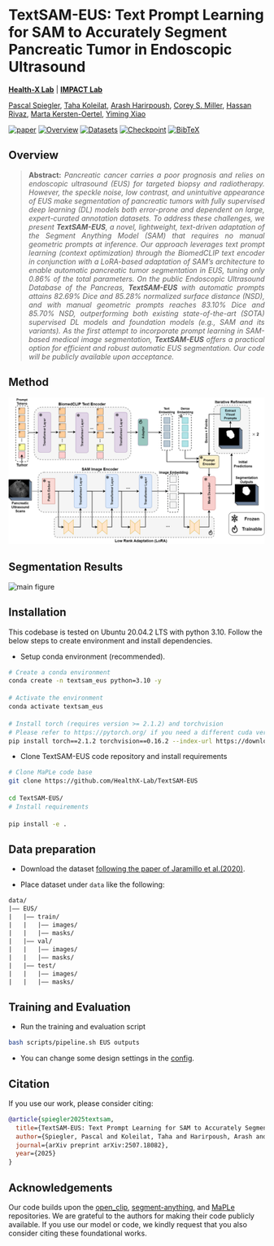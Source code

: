 # TextSAM-EUS: Text Prompt Learning for SAM to Accurately Segment Pancreatic Tumor in Endoscopic Ultrasound
**[Health-X Lab](http://www.healthx-lab.ca/)** | **[IMPACT Lab](https://users.encs.concordia.ca/~impact/)** 

[Pascal Spiegler](https://scholar.google.com/citations?user=FoihFT0AAAAJ&hl=en), [Taha Koleilat](https://tahakoleilat.github.io/), [Arash Harirpoush](https://scholar.google.com/citations?user=-jhPnlgAAAAJ&hl=en), [Corey S. Miller](https://www.mcgill.ca/gastroenterology/corey-miller), [Hassan Rivaz](https://users.encs.concordia.ca/~hrivaz/), [Marta Kersten-Oertel](https://www.martakersten.ca/), [Yiming Xiao](https://yimingxiao.weebly.com/curriculum-vitae.html)

[![paper](https://img.shields.io/badge/arXiv-Paper-<COLOR>.svg)](https://www.arxiv.org/abs/2507.18082)
[![Overview](https://img.shields.io/badge/Overview-Read-blue.svg)](#overview)
[![Datasets](https://img.shields.io/badge/Datasets-Access-yellow.svg)](https://drive.google.com/drive/folders/10GPl3r-ppDyWwWzneoSFH52yxUGX4xkw)
[![Checkpoint](https://img.shields.io/badge/Models-Reproduce-orange.svg)](https://drive.google.com/file/d/152U8ZilljXfGSqwN3m77JQpKLXR7mZR0/view)
[![BibTeX](https://img.shields.io/badge/BibTeX-Cite-blueviolet.svg)](#citation)

## Overview

> **<p align="justify"> Abstract:** *Pancreatic cancer carries a poor prognosis and relies on endoscopic ultrasound (EUS) for targeted biopsy and radiotherapy. However, the speckle noise, low contrast, and unintuitive appearance of EUS make segmentation of pancreatic tumors with fully supervised deep learning (DL) models both error-prone and dependent on large, expert-curated annotation datasets. To address these challenges, we present **TextSAM-EUS**, a novel, lightweight, text-driven adaptation of the Segment Anything Model (SAM) that requires no manual geometric prompts at inference. Our approach leverages text prompt learning (context optimization) through the BiomedCLIP text encoder in conjunction with a LoRA-based adaptation of SAM’s architecture to enable automatic pancreatic tumor segmentation in EUS, tuning only 0.86% of the total parameters. On the public Endoscopic Ultrasound Database of the Pancreas, **TextSAM-EUS** with automatic prompts attains 82.69% Dice and 85.28% normalized surface distance (NSD), and with manual geometric prompts reaches 83.10% Dice and 85.70% NSD, outperforming both existing state-of-the-art (SOTA) supervised DL models and foundation models (e.g., SAM and its variants). As the first attempt to incorporate prompt learning in SAM-based medical image segmentation, **TextSAM-EUS** offers a practical option for efficient and robust automatic EUS segmentation. Our code will be publicly available upon acceptance.* </p>

## Method

![main figure](assets/framework.png)

## Segmentation Results
![main figure](assets/results.png)

## Installation 
This codebase is tested on Ubuntu 20.04.2 LTS with python 3.10. Follow the below steps to create environment and install dependencies.

* Setup conda environment (recommended).
```bash
# Create a conda environment
conda create -n textsam_eus python=3.10 -y

# Activate the environment
conda activate textsam_eus

# Install torch (requires version >= 2.1.2) and torchvision
# Please refer to https://pytorch.org/ if you need a different cuda version
pip install torch==2.1.2 torchvision==0.16.2 --index-url https://download.pytorch.org/whl/cu118

```
* Clone TextSAM-EUS code repository and install requirements
```bash
# Clone MaPLe code base
git clone https://github.com/HealthX-Lab/TextSAM-EUS

cd TextSAM-EUS/
# Install requirements

pip install -e .
```

## Data preparation

* Download the dataset [following the paper of Jaramillo et al.(2020)](https://www.spiedigitallibrary.org/conference-proceedings-of-spie/11583/2581321/Endoscopic-ultrasound-database-of-the-pancreas/10.1117/12.2581321.short).

* Place dataset under `data` like the following:
```
data/
|–– EUS/
|   |–– train/
|   |   |–– images/
|   |   |–– masks/
|   |–– val/
|   |   |–– images/
|   |   |–– masks/
|   |–– test/
|   |   |–– images/
|   |   |–– masks/
```

## Training and Evaluation
* Run the training and evaluation script

```bash
bash scripts/pipeline.sh EUS outputs
```

* You can change some design settings in the [config](https://github.com/HealthX-Lab/PanTumorUSSeg/blob/main/configs/EUS.yaml).

## Citation
If you use our work, please consider citing:
```bibtex
@article{spiegler2025textsam,
  title={TextSAM-EUS: Text Prompt Learning for SAM to Accurately Segment Pancreatic Tumor in Endoscopic Ultrasound},
  author={Spiegler, Pascal and Koleilat, Taha and Harirpoush, Arash and Miller, Corey S and Rivaz, Hassan and Kersten-Oertel, Marta and Xiao, Yiming},
  journal={arXiv preprint arXiv:2507.18082},
  year={2025}
}
```

## Acknowledgements

Our code builds upon the [open_clip](https://github.com/mlfoundations/open_clip), [segment-anything](https://github.com/facebookresearch/segment-anything), and [MaPLe](https://github.com/muzairkhattak/multimodal-prompt-learning) repositories. We are grateful to the authors for making their code publicly available. If you use our model or code, we kindly request that you also consider citing these foundational works.
